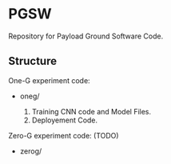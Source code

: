 # PGSW
Repository for Payload Ground Software Code.

## Structure 

One-G experiment code: 

- oneg/

    1. Training CNN code and Model Files.
    2. Deployement Code. 

Zero-G experiment code: (TODO) 

- zerog/


